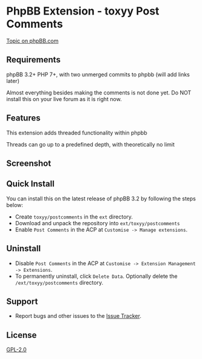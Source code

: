 # PhpBB Extension - toxyy Post Comments

[Topic on phpBB.com]()

## Requirements

phpBB 3.2+ PHP 7+, with two unmerged commits to phpbb (will add links later)

Almost everything besides making the comments is not done yet.  Do NOT install this on your live forum as it is right now.

## Features

This extension adds threaded functionality within phpbb

Threads can go up to a predefined depth, with theoretically no limit

## Screenshot

## Quick Install

You can install this on the latest release of phpBB 3.2 by following the steps below:

* Create `toxyy/postcomments` in the `ext` directory.
* Download and unpack the repository into `ext/toxyy/postcomments`
* Enable `Post Comments` in the ACP at `Customise -> Manage extensions`.

## Uninstall

* Disable `Post Comments` in the ACP at `Customise -> Extension Management -> Extensions`.
* To permanently uninstall, click `Delete Data`. Optionally delete the `/ext/toxyy/postcomments` directory.

## Support

* Report bugs and other issues to the [Issue Tracker](https://github.com/toxyy/postcomments/issues).

## License

[GPL-2.0](license.txt)
